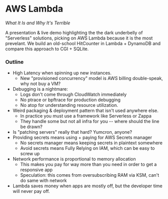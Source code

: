 # AWS Lambda
*What It Is and Why It's Terrible*

A presentation & live demo highlighting the the dark underbelly of "Serverless" solutions,
picking on AWS Lambda because it is the most prevelant. We build an old-school HitCounter
in Lambda + DynamoDB and compare this approach to CGI + SQLite.

### Outline
* High Latency when spinning up new instances.
  * New "provisioned concurrency" model is AWS billing double-speak, why not buy a VM?
* Debugging is a nightmare:
  * Logs don't come through CloudWatch immediately
  * No ptrace or bpftrace for production debugging
  * No atop for understanding resource utilization.
* Weird packaging & deployment pattern that isn't used anywhere else.
  * In practice you must use a framework like Serverless or Zappa
  * They handle some but not all infra for you -- where should the line be drawn?
* Is "patching servers" really that hard? Yumcron, anyone?
* Providing secrets means using + paying for AWS Secrets manager
  * No secrets manager means keeping secrets in plaintext somewhere
  * Avoid secrets means Fully Relying on IAM, which can be easy to screw up
* Network performance is proportional to memory allocation
  * This makes you pay for way more than you need in order to get a responsive app
  * Speculation: this comes from oversubscribing RAM via KSM, can't do same with network
* Lambda saves money when apps are mostly off, but the developer time will never pay off.
